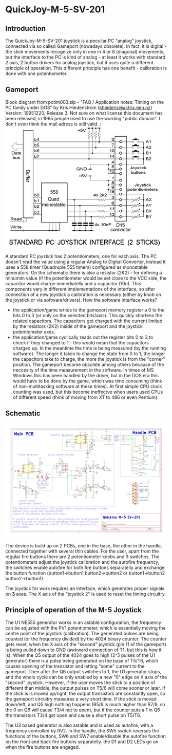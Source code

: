# QuickJoy-M-5-SV-201
## Introduction
The QuickJoy-M-5-SV-201 joystick is a peculiar PC "analog" joystick, connected via so called Gameport (nowadays obsolete). In fact, it is digital - the stick movements recognize only in one in 4 or 8 (diagonal) movements, but the interface to the PC is kind of analog - at least it works with standard 2 axis, 2 button drivers for analog joystick, but it uses quite a different principle of operation. This different principle has one benefit - calibration is done with one potentiometer.

## Gameport
Block diagram from pctim003.zip - "FAQ / Application notes: Timing on the PC family under DOS" by Kris Heidenstrom (kheidens@actrix.gen.nz) Version: 19951220, Release 3. Not sure on what license this document has been released, in 1995 people used to use the wording "public domain". I don't even think the mail adress is still valid. :
![Gameport Block Diagram](/gameport_block_diagram.png)

A standard PC joystick has 2 potentiometers, one for each axis. The PC doesn't read the value using a regular Analog to Digital Converter, instead it uses a 558 timer (Quadruple 555 timers) configured as monostable generators. On the schematic there is also a resistor (2K2) - for defining a minumim value (if the potentiometer would be set close to the VCC side, the capacitor would charge immediatelly and a capacitor (10n). This components vary in different implementations of the interface, so after connection of a new joystick a calibration is necessary (either by knob on the joystick or via software/drivers).
How the software interface works?
- the application/game writes to the gameport memory register a 0 to the bits 0 to 3 (or only on the selected bits/axis). This quickly shortens the related capacitors. The capacitors get charged with the current limited by the resistors (2K2) inside of the gameport and the joystick potentiometer axes. 
- the application/game cyclically reads out the register bits 0 to 3 to check if they changed to 1 - this would mean that the capacitors charged up. In the meantime the time is being measured (by the running software). The longer it takes to change the state from 0 to 1, the longer the capacitors take to charge, the more the joystick is from the "corner" position.
The gameport become obsolete among others because of the neccesity of the time measurement in the software. In times of MS Windows this has been handled by the driver, but in the DOS era this would have to be done by the game, which was time consuming (think of non-multitasking software at these times). At first simple CPU clock counting was used, but this become ineffectve when users used CPUs of different speed (think of moving from XT to 486 or even Pentium).

## Schematic
![Schematic](/QuickJoy_M-5_SV-201.svg)

The device is build up on 2 PCBs, one in the base, the other in the handle, connected together with several thin cables. For the user, apart from the regular fire buttons there are 2 potentiometer knobs and 3 switches. The potentiometers adjust the joystick calibration and the autofire frequency, the switches enable autofire for both fire buttons separatelly and exchange the button function (button1->button1 button2->button2 or button1->button2 button2->button1).

The joystick for work requires an interface, which generates proper signals on **3** axes. The X axis of the "joystick 2" is used to reset the timing circuitry. 

## Principle of operation of the M-5 Joystick
The U1 NE555 generator works in an astable configuration, the frequency can be adjusted with the PV1 potentiometer, which is essentially moving the centre point of the joystick (calibration). The generated pulses are being counted (or the frequency divided) by the 4024 binary counter. The counter gets reset, when the X axis of the "second" joystick (pin 11 of the gameport) is being pulled down to GND (awkward connection of T1, but this is how it is). When the Q5 output of the 4024 goes to high (2^5 pulses of the U1 generator) there is a pulse being generated on the base of T5/T6, which causes opening of the transistor and letting "some" current to the gameport. Then after the Q6 output switches to 1, the U1 generator stops, and the whole cycle can be only enabled by a new "0" edge on X axis of the "second" joystick. 
However, if the user moves the stick to a position of different than middle, the output pulses on T5/6 will come sooner or later. If the stick is is moved up/right, the output transistors are constantly open, so the gameport circuitry measures a very short time. If the stick is moved down/left, and Q5 high nothing happens (R5/6 is much higher than R7/8, so the 0 on Q6 will cause T3/4 not to open), but if the counter puts a 1 in Q6 the transistors T3/4 get open and cause a short pulse on T5/T6.

The U3 based generator is also astable and is used as autofire, with a frequency controlled by RV2. In the handle, the SW5 switch reverses the functions of the buttons, SW6 and SW7 enable/disable the autofire function on the front and back fire buttons separatelly. the D1 and D2 LEDs go on when the fire buttons are engaged.
